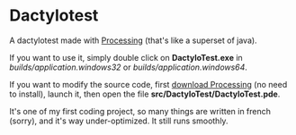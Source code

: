 # Dactylotest

A dactylotest made with [Processing](https://processing.org/) (that's like a superset of java).

If you want to use it, simply double click on **DactyloTest.exe** in _builds/application.windows32_ or _builds/application.windows64_.

If you want to modify the source code, first [download Processing](https://processing.org/download) (no need to install), launch it, then open the file **src/DactyloTest/DactyloTest.pde**.

It's one of my first coding project, so many things are written in french (sorry), and it's way under-optimized. It still runs smoothly.
